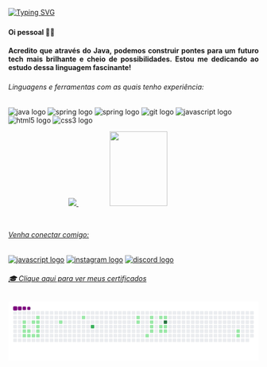
[![Typing SVG](https://readme-typing-svg.herokuapp.com/?color=EEEEEE&size=35&center=true&vCenter=true&width=1000&lines=Oi,+Eu+sou+a+Queren;Sejam+Bem+-+Vindos(as)!+:%29)](https://git.io/typing-svg)

###
<h4 align="left">Oi pessoal 🖖🏻 </h4>

<h4 align="justify"> Acredito que através do Java, podemos construir pontes para um futuro tech mais brilhante e cheio de possibilidades. Estou me dedicando ao estudo dessa linguagem fascinante! 

###

<h6 align="left">Linguagens e ferramentas com as quais tenho experiência:</h6>
<p align="left">
<img src="https://cdn.jsdelivr.net/gh/devicons/devicon/icons/java/java-original.svg" height="40" width="52" alt="java logo" />
<img src="https://cdn.jsdelivr.net/gh/devicons/devicon/icons/spring/spring-original.svg" height="40" width="52" alt="spring logo" />
<img src="https://cdn.jsdelivr.net/gh/devicons/devicon/icons/mysql/mysql-original-wordmark.svg" height="40" width="52" alt="spring logo" />

<img src="https://cdn.jsdelivr.net/gh/devicons/devicon/icons/git/git-original.svg" height="40" width="52" alt="git logo"  />   
<img src="https://cdn.jsdelivr.net/gh/devicons/devicon/icons/javascript/javascript-original.svg" height="40" width="52" alt="javascript logo"  />
<img src="https://cdn.jsdelivr.net/gh/devicons/devicon/icons/html5/html5-original.svg" height="40" width="52" alt="html5 logo"  />
<img src="https://cdn.jsdelivr.net/gh/devicons/devicon/icons/css3/css3-original.svg" height="40" width="52" alt="css3 logo"  />



                   
<div align="center">
<a href="https://github.com/QuerenFernandes">
<img height="150em" src="https://github-readme-stats.vercel.app/api?username=QuerenFernandes&show_icons=true&theme=dracula&include_all_commits=true&count_private=true"/>
<img height="150em" width="48%" src="https://github-readme-stats.vercel.app/api/top-langs/?username=QuerenFernandes&layout=compact&langs_count=7&theme=dracula"/>
</div>
<div style="display: inline_block"><br>
  
  ##
 
<h6 align="left">Venha conectar comigo:</h6>
  
<div align="left">
<a href="https://www.linkedin.com/in/queren-fernandes-b685321aa/" target="_blank"><img src="https://raw.githubusercontent.com/rahuldkjain/github-profile-readme-generator/master/src/images/icons/Social/linked-in-alt.svg" height="40" width="52" alt="javascript logo"  " width="56" height="40" alt="linkedin logo" target="_blank" /></a>
<a href="https://www.instagram.com/29queren.fernandes/" target="_blank"><img src="https://raw.githubusercontent.com/rahuldkjain/github-profile-readme-generator/master/src/images/icons/Social/instagram.svg" width="56" height="40" alt="instagram logo" target="_blank"></a>
<a href="https://discord.gg/Q3ySCBeA" target="_blank"><img src="https://raw.githubusercontent.com/rahuldkjain/github-profile-readme-generator/master/src/images/icons/Social/discord.svg" width="56" height="40" alt="discord logo" target="_blank"></a> 

     
<a href="https://github.com/QuerenFernandes/Certificates"><h6 align="left"> 🎓 Clique aqui para ver meus certificados</h6></a>

###

</div>

![snake gif](https://github.com/QuerenFernandes/QuerenFernandes/blob/output/github-contribution-grid-snake.gif)
